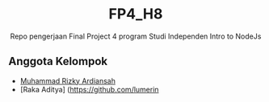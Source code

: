 <h1 align="center">FP4_H8</h1>

<div align="center">
   Repo pengerjaan Final Project 4 program Studi Independen Intro to NodeJs
</div>

## Anggota Kelompok
- [Muhammad Rizky Ardiansah](https://github.com/rizkyardiansah)
- [Raka Aditya] (https://github.com/lumerin

